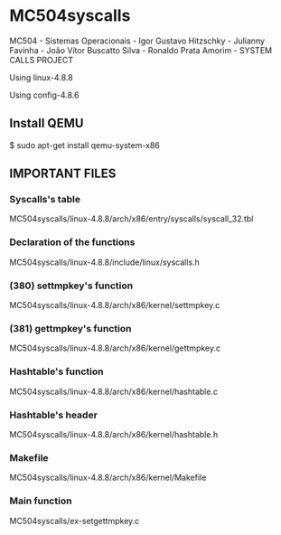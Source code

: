 # MC504syscalls
MC504 - Sistemas Operacionais - Igor Gustavo Hitzschky - Julianny Favinha - João Vítor Buscatto Silva - Ronaldo Prata Amorim - SYSTEM CALLS PROJECT

Using linux-4.8.8

Using config-4.8.6

## Install QEMU

$ sudo apt-get install qemu-system-x86


## IMPORTANT FILES

### Syscalls's table

MC504syscalls/linux-4.8.8/arch/x86/entry/syscalls/syscall_32.tbl

### Declaration of the functions

MC504syscalls/linux-4.8.8/include/linux/syscalls.h

### (380) settmpkey's function

MC504syscalls/linux-4.8.8/arch/x86/kernel/settmpkey.c

### (381) gettmpkey's function

MC504syscalls/linux-4.8.8/arch/x86/kernel/gettmpkey.c

### Hashtable's function

MC504syscalls/linux-4.8.8/arch/x86/kernel/hashtable.c

### Hashtable's header

MC504syscalls/linux-4.8.8/arch/x86/kernel/hashtable.h

### Makefile

MC504syscalls/linux-4.8.8/arch/x86/kernel/Makefile

### Main function

MC504syscalls/ex-setgettmpkey.c
